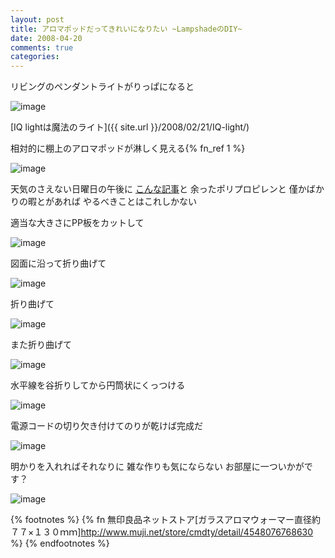 ```yaml
---
layout: post
title: アロマポッドだってきれいになりたい ~LampshadeのDIY~
date: 2008-04-20
comments: true
categories:
---
```



リビングのペンダントライトがりっぱになると

![image](http://img.f.hatena.ne.jp/images/fotolife/k/keyesberry/20080221/20080221171004.jpg)

[IQ lightは魔法のライト]({{ site.url }}/2008/02/21/IQ-light/)

相対的に棚上のアロマポッドが淋しく見える{% fn_ref 1 %}

![image](http://img.f.hatena.ne.jp/images/fotolife/k/keyesberry/20080420/20080420174436.jpg)


天気のさえない日曜日の午後に
[こんな記事](http://www.yasutomo.com/project/paperlampshade.htm)と
余ったポリプロピレンと
僅かばかりの暇とがあれば
やるべきことはこれしかない

適当な大きさにPP板をカットして

![image](http://img.f.hatena.ne.jp/images/fotolife/k/keyesberry/20080420/20080420174435.jpg)


図面に沿って折り曲げて

![image](http://img.f.hatena.ne.jp/images/fotolife/k/keyesberry/20080420/20080420174434.jpg)


折り曲げて

![image](http://img.f.hatena.ne.jp/images/fotolife/k/keyesberry/20080420/20080420174433.jpg)


また折り曲げて

![image](http://img.f.hatena.ne.jp/images/fotolife/k/keyesberry/20080420/20080420174432.jpg)


水平線を谷折りしてから円筒状にくっつける

![image](http://img.f.hatena.ne.jp/images/fotolife/k/keyesberry/20080420/20080420174532.jpg)


電源コードの切り欠き付けてのりが乾けば完成だ

![image](http://img.f.hatena.ne.jp/images/fotolife/k/keyesberry/20080420/20080420174531.jpg)


明かりを入れればそれなりに
雑な作りも気にならない
お部屋に一ついかがです？

![image](http://img.f.hatena.ne.jp/images/fotolife/k/keyesberry/20080420/20080420174530.jpg)

{% footnotes %}
   {% fn 無印良品ネットストア[ガラスアロマウォーマー直径約７７×１３０ｍｍ]http://www.muji.net/store/cmdty/detail/4548076768630 %}
{% endfootnotes %}
